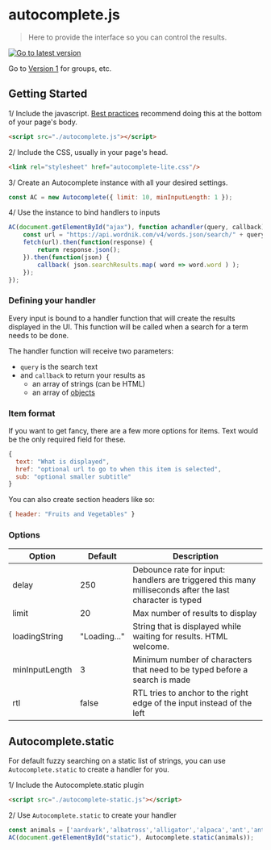 # autocomplete.js

> Here to provide the interface so you can control the results.

[![Go to latest version](https://img.shields.io/github/release/vufind-org/autocomplete.js.svg)](https://github.com/vufind-org/autocomplete.js/releases)

Go to [Version 1](https://github.com/vufind-org/autocomplete.js/tree/v1) for groups, etc.

## Getting Started

1/ Include the javascript. [Best practices](https://developers.google.com/apps-script/guides/html/best-practices#load_javascript_last) recommend doing this at the bottom of your page's body.

```html
<script src="./autocomplete.js"></script>
```

2/ Include the CSS, usually in your page's head.

```html
<link rel="stylesheet" href="autocomplete-lite.css"/>
```

3/ Create an Autocomplete instance with all your desired settings.

```js
const AC = new Autocomplete({ limit: 10, minInputLength: 1 });
```

4/ Use the instance to bind handlers to inputs

```js
AC(document.getElementById("ajax"), function achandler(query, callback) {
    const url = "https://api.wordnik.com/v4/words.json/search/" + query + "?api_key=API_KEY";
    fetch(url).then(function(response) {
        return response.json();
    }).then(function(json) {
        callback( json.searchResults.map( word => word.word ) );
    });
});
```

### Defining your handler

Every input is bound to a handler function that will create the results displayed in the UI. This function will be called when a search for a term needs to be done.

The handler function will receive two parameters:
- `query` is the search text
- and `callback` to return your results as
  - an array of strings (can be HTML)
  - an array of [objects](#item-format)

### Item format

If you want to get fancy, there are a few more options for items. Text would be the only required field for these.

```js
{
  text: "What is displayed",
  href: "optional url to go to when this item is selected",
  sub: "optional smaller subtitle"
}
```

You can also create section headers like so:

```js
{ header: "Fruits and Vegetables" }
```

### Options

| Option | Default | Description |
|--------|---------|-------------|
| delay | 250 | Debounce rate for input: handlers are triggered this many milliseconds after the last character is typed |
| limit | 20 | Max number of results to display |
| loadingString | "Loading..." | String that is displayed while waiting for results. HTML welcome. |
| minInputLength | 3 | Minimum number of characters that need to be typed before a search is made |
| rtl | false | RTL tries to anchor to the right edge of the input instead of the left |

## Autocomplete.static

For default fuzzy searching on a static list of strings, you can use `Autocomplete.static` to create a handler for you.

1/ Include the Autocomplete.static plugin

```html
<script src="./autocomplete-static.js"></script>
```

2/ Use `Autocomplete.static` to create your handler

```js
const animals = ['aardvark','albatross','alligator','alpaca','ant','anteater'...];
AC(document.getElementById("static"), Autocomplete.static(animals));
```
